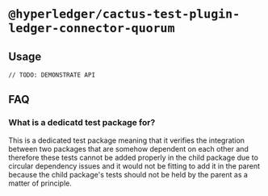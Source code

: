 # `@hyperledger/cactus-test-plugin-ledger-connector-quorum`


## Usage

```
// TODO: DEMONSTRATE API
```

## FAQ

### **What is a dedicatd test package for?**

This is a dedicated test package meaning that it verifies the integration between two packages that are somehow dependent on each other and therefore these tests cannot be added properly in the child package due to circular dependency issues and it would not be fitting to add it in the parent because the child package's tests should not be held by the parent as a matter of principle.
